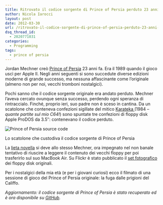 ```yaml
---
title: Ritrovato il codice sorgente di Prince of Persia perduto 23 anni fa
author: Nicola Iarocci
layout: post
date: 2012-03-30
url: /ritrovato-il-codice-sorgente-di-prince-of-persia-perduto-23-anni-fa/
dsq_thread_id:
  - 2020771031
categories:
  - Programming
tags:
  - prince of persia
---
```

Jordan Mechner creò <a title="Prince of Persia" href="http://it.wikipedia.org/wiki/Prince_of_Persia" target="_blank">Prince of Persia</a> 23 anni fa. Era il 1989 quando il gioco uscì per Apple II. Negli anni seguenti si sono succedute diverse edizioni moderne di grande successo, ma nessuna affascinante come l&#8217;originale (almeno non per noi, vecchi tromboni nostalgici).

Pochi sanno che il codice sorgente originale era andato perduto. Mechner l&#8217;aveva cercato ovunque senza successo, perdendo ogni speranza di rintraccialo. Finché, proprio ieri, suo padre non è sceso in cantina. Da un scatolone che conteneva confezioni sigillate del mitico <a title="Karateka" href="http://en.wikipedia.org/wiki/Karateka_(video_game)" target="_blank">Karateka </a>(1984 _&#8211; quante partite sul mio C64!_) sono spuntate tre confezioni di floppy disk Apple ProDOS da 3.5&#8243;: contenevano il codice perduto. <!--more-->

<div id="attachment_4757" style="width: 590px" class="wp-caption alignright">
  <img class="size-full wp-image-4757" title="Prince of Persia source code" src="http://i0.wp.com/nicolaiarocci.com/wp-content/uploads/POP_source_code-580x434.jpg?fit=525%2C393" alt="Prince of Persia source code" srcset="http://i0.wp.com/nicolaiarocci.com/wp-content/uploads/POP_source_code-580x434.jpg?resize=580%2C434 580w, http://i0.wp.com/nicolaiarocci.com/wp-content/uploads/POP_source_code-580x434.jpg?resize=150%2C112 150w, http://i0.wp.com/nicolaiarocci.com/wp-content/uploads/POP_source_code-580x434.jpg?resize=300%2C224 300w, http://i0.wp.com/nicolaiarocci.com/wp-content/uploads/POP_source_code-580x434.jpg?resize=400%2C300 400w" sizes="(max-width: 525px) 100vw, 525px" data-recalc-dims="1" />
  
  <p class="wp-caption-text">
    Lo scatolone che custodiva il codice sorgente di Prince of Persia
  </p>
</div>

La <a title="Jordan Mechner" href="http://jordanmechner.com/blog/2012/03/prince-of-persia-source-code-found/" target="_blank">lieta novella</a> si deve allo stesso Mechner, ora impegnato nel non banale tentativo di riuscire a leggere il contenuto dei vecchi floppy per poi trasferirlo sul suo MacBook Air. Su Flickr è stato pubblicato il <a href="http://www.flickr.com/photos/textfiles/sets/72157629727983887/" target="_blank">set fotografico</a> dei floppy disk originali.

Per i nostalgici della mia età (e per i giovani curiosi) ecco il filmato di una sessione di gioco del Prince of Persia originale: la fuga dalle prigioni del Califfo.

<span class="embed-youtube" style="text-align:center; display: block;"></span>

_Aggiornamento: il codice sorgente di Prince of Persia è stato recuperato ed è ora disponibile su <a href="https://github.com/jmechner/Prince-of-Persia-Apple-II" target="_blank">GitHub</a>._
